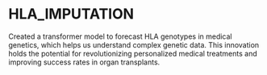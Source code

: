 # HLA_IMPUTATION
Created a transformer model to forecast HLA genotypes in medical genetics, which helps us understand complex genetic data. This innovation holds the potential for revolutionizing personalized medical treatments and improving success rates in organ transplants.
